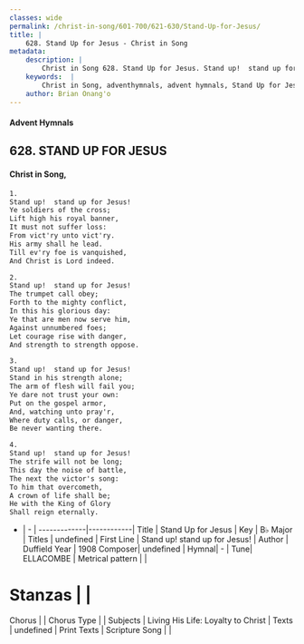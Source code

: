 ```yaml
---
classes: wide
permalink: /christ-in-song/601-700/621-630/Stand-Up-for-Jesus/
title: |
    628. Stand Up for Jesus - Christ in Song
metadata:
    description: |
        Christ in Song 628. Stand Up for Jesus. Stand up!  stand up for Jesus! Ye soldiers of the cross; Lift high his royal banner, It must not suffer loss: From vict'ry unto vict'ry. His army shall he lead. Till ev'ry foe is vanquished, And Christ is Lord indeed.
    keywords:  |
        Christ in Song, adventhymnals, advent hymnals, Stand Up for Jesus, Stand up! stand up for Jesus!. 
    author: Brian Onang'o
---
```


#### Advent Hymnals
## 628. STAND UP FOR JESUS
####  Christ in Song,

```txt
1.
Stand up!  stand up for Jesus!
Ye soldiers of the cross;
Lift high his royal banner,
It must not suffer loss:
From vict'ry unto vict'ry.
His army shall he lead.
Till ev'ry foe is vanquished,
And Christ is Lord indeed.

2.
Stand up!  stand up for Jesus!
The trumpet call obey;
Forth to the mighty conflict,
In this his glorious day:
Ye that are men now serve him,
Against unnumbered foes;
Let courage rise with danger,
And strength to strength oppose.

3.
Stand up!  stand up for Jesus!
Stand in his strength alone;
The arm of flesh will fail you;
Ye dare not trust your own:
Put on the gospel armor,
And, watching unto pray'r,
Where duty calls, or danger,
Be never wanting there.

4.
Stand up!  stand up for Jesus!
The strife will not be long;
This day the noise of battle,
The next the victor's song:
To him that overcometh,
A crown of life shall be;
He with the King of Glory
Shall reign eternally.

```

- |   -  |
-------------|------------|
Title | Stand Up for Jesus |
Key | B♭ Major |
Titles | undefined |
First Line | Stand up! stand up for Jesus! |
Author | Duffield
Year | 1908
Composer| undefined |
Hymnal|  - |
Tune| ELLACOMBE |
Metrical pattern | |
# Stanzas |  |
Chorus |  |
Chorus Type |  |
Subjects | Living His Life: Loyalty to Christ |
Texts | undefined |
Print Texts | 
Scripture Song |  |
    
